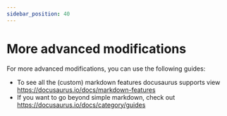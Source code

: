 ```yaml
---
sidebar_position: 40
---
```


# More advanced modifications

For more advanced modifications, you can use the following guides:
- To see all the (custom) markdown features docusaurus supports view https://docusaurus.io/docs/markdown-features   
- If you want to go beyond simple markdown, check out https://docusaurus.io/docs/category/guides   